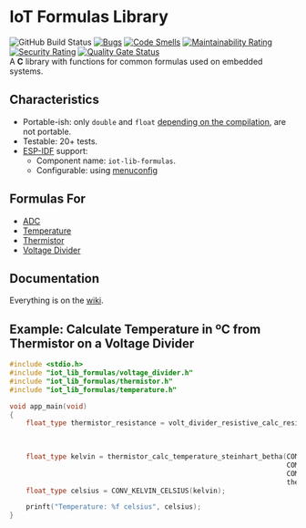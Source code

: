 # IoT Formulas Library

![GitHub Build Status](https://github.com/gfurtadoalmeida/iot-lib-formulas/actions/workflows/release.yml/badge.svg) [![Bugs](https://sonarcloud.io/api/project_badges/measure?project=iot_lib_formulas&metric=bugs)](https://sonarcloud.io/summary/new_code?id=iot_lib_formulas) [![Code Smells](https://sonarcloud.io/api/project_badges/measure?project=iot_lib_formulas&metric=code_smells)](https://sonarcloud.io/summary/new_code?id=iot_lib_formulas) [![Maintainability Rating](https://sonarcloud.io/api/project_badges/measure?project=iot_lib_formulas&metric=sqale_rating)](https://sonarcloud.io/summary/new_code?id=iot_lib_formulas) [![Security Rating](https://sonarcloud.io/api/project_badges/measure?project=iot_lib_formulas&metric=security_rating)](https://sonarcloud.io/summary/new_code?id=iot_lib_formulas) [![Quality Gate Status](https://sonarcloud.io/api/project_badges/measure?project=iot_lib_formulas&metric=alert_status)](https://sonarcloud.io/summary/new_code?id=iot_lib_formulas)  
A **C** library with functions for common formulas used on embedded systems.  

## Characteristics

* Portable-ish: only `double` and `float` [depending on the compilation](https://github.com/gfurtadoalmeida/iot-lib-formulas/wiki/Choosing-the-Decimal-Type), are not portable.
* Testable: 20+ tests.
* [ESP-IDF](https://docs.espressif.com/projects/esp-idf/en/latest/esp32/get-started/) support:  
   * Component name: `iot-lib-formulas`.
   * Configurable: using [menuconfig](https://docs.espressif.com/projects/esp-idf/en/latest/esp32/api-reference/kconfig.html)

## Formulas For

* [ADC](https://github.com/gfurtadoalmeida/iot-lib-formulas/wiki/ADC)
* [Temperature](https://github.com/gfurtadoalmeida/iot-lib-formulas/wiki/Temperature)
* [Thermistor](https://github.com/gfurtadoalmeida/iot-lib-formulas/wiki/Thermistor)
* [Voltage Divider](https://github.com/gfurtadoalmeida/iot-lib-formulas/wiki/Voltage-Divider)

## Documentation

Everything is on the [wiki](https://github.com/gfurtadoalmeida/iot-lib-formulas/wiki).

## Example: Calculate Temperature in ºC from Thermistor on a Voltage Divider

```cpp
#include <stdio.h>
#include "iot_lib_formulas/voltage_divider.h"
#include "iot_lib_formulas/thermistor.h"
#include "iot_lib_formulas/temperature.h"

void app_main(void)
{
    float_type thermistor_resistance = volt_divider_resistive_calc_resistor_2(5.0,     // 5V in.
                                                                              10000.0, // 10K resistor 1
                                                                              2.5);    // 2.5V out.

    float_type kelvin = thermistor_calc_temperature_steinhart_betha(COMMON_THERM_PROBE_AMBIENT_TEMP_KELVIN,
                                                                    COMMON_THERM_PROBE_RESISTANCE,
                                                                    COMMON_THERM_PROBE_BETHA,
                                                                    thermistor_resistance);
    float_type celsius = CONV_KELVIN_CELSIUS(kelvin);

    prinft("Temperature: %f celsius", celsius);
}
```
